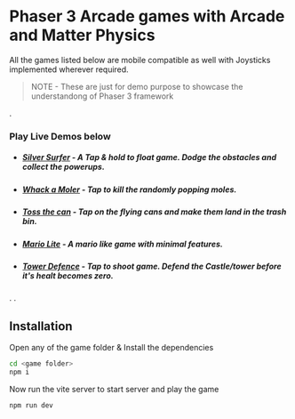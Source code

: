 # Phaser 3 Arcade games with Arcade and Matter Physics

All the games listed below are mobile compatible as well with Joysticks implemented wherever required.
> NOTE - These are just for demo purpose to showcase the understandong of Phaser 3 framework

.

### Play Live Demos below
- ##### [Silver Surfer](http://hoster.free.nf/silver-surfer/) - _A Tap & hold to float game. Dodge the obstacles and collect the powerups._
- ##### [Whack a Moler](http://hoster.free.nf/whack-a-mole/) - _Tap to kill the randomly popping moles._
- ##### [Toss the can](http://hoster.free.nf/toss-the-can/) - _Tap on the flying cans and make them land in the trash bin._
- ##### [Mario Lite](http://hoster.free.nf/mario-lite/) - _A mario like game with minimal features._
- ##### [Tower Defence](http://hoster.free.nf/tower-defence/) - _Tap to shoot game. Defend the Castle/tower before it's healt becomes zero._

.
.


## Installation
Open any of the game folder & Install the dependencies

```sh
cd <game folder>
npm i
```

Now run the vite server to start server and play the game
```sh
npm run dev
```
